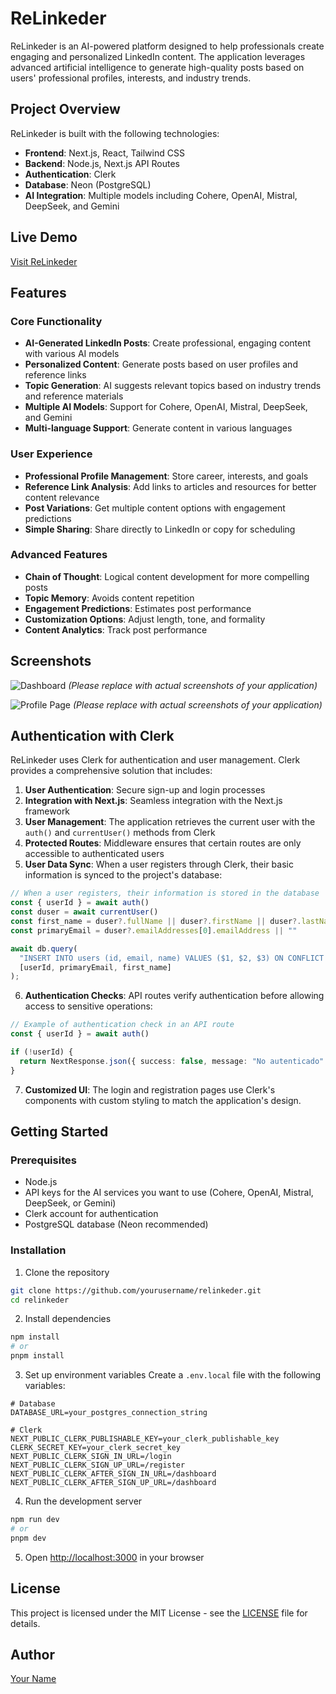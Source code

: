 # ReLinkeder

ReLinkeder is an AI-powered platform designed to help professionals create engaging and personalized LinkedIn content. The application leverages advanced artificial intelligence to generate high-quality posts based on users' professional profiles, interests, and industry trends.

## Project Overview

ReLinkeder is built with the following technologies:
- **Frontend**: Next.js, React, Tailwind CSS
- **Backend**: Node.js, Next.js API Routes
- **Authentication**: Clerk
- **Database**: Neon (PostgreSQL)
- **AI Integration**: Multiple models including Cohere, OpenAI, Mistral, DeepSeek, and Gemini

## Live Demo

[Visit ReLinkeder](https://relinkeder.vercel.app)

## Features

### Core Functionality
- **AI-Generated LinkedIn Posts**: Create professional, engaging content with various AI models
- **Personalized Content**: Generate posts based on user profiles and reference links
- **Topic Generation**: AI suggests relevant topics based on industry trends and reference materials
- **Multiple AI Models**: Support for Cohere, OpenAI, Mistral, DeepSeek, and Gemini
- **Multi-language Support**: Generate content in various languages

### User Experience
- **Professional Profile Management**: Store career, interests, and goals
- **Reference Link Analysis**: Add links to articles and resources for better content relevance
- **Post Variations**: Get multiple content options with engagement predictions
- **Simple Sharing**: Share directly to LinkedIn or copy for scheduling

### Advanced Features
- **Chain of Thought**: Logical content development for more compelling posts
- **Topic Memory**: Avoids content repetition
- **Engagement Predictions**: Estimates post performance
- **Customization Options**: Adjust length, tone, and formality
- **Content Analytics**: Track post performance

## Screenshots

![Dashboard](https://i.imgur.com/placeholder.png)
*(Please replace with actual screenshots of your application)*

![Profile Page](https://i.imgur.com/placeholder2.png)
*(Please replace with actual screenshots of your application)*

## Authentication with Clerk

ReLinkeder uses Clerk for authentication and user management. Clerk provides a comprehensive solution that includes:

1. **User Authentication**: Secure sign-up and login processes
2. **Integration with Next.js**: Seamless integration with the Next.js framework
3. **User Management**: The application retrieves the current user with the `auth()` and `currentUser()` methods from Clerk
4. **Protected Routes**: Middleware ensures that certain routes are only accessible to authenticated users
5. **User Data Sync**: When a user registers through Clerk, their basic information is synced to the project's database:

```typescript
// When a user registers, their information is stored in the database
const { userId } = await auth()
const duser = await currentUser()
const first_name = duser?.fullName || duser?.firstName || duser?.lastName || duser?.emailAddresses[0].emailAddress.split("@")[0] || ""
const primaryEmail = duser?.emailAddresses[0].emailAddress || ""

await db.query(
  "INSERT INTO users (id, email, name) VALUES ($1, $2, $3) ON CONFLICT (id) DO NOTHING",
  [userId, primaryEmail, first_name]
);
```

6. **Authentication Checks**: API routes verify authentication before allowing access to sensitive operations:

```typescript
// Example of authentication check in an API route
const { userId } = await auth()

if (!userId) {
  return NextResponse.json({ success: false, message: "No autenticado" }, { status: 401 })
}
```

7. **Customized UI**: The login and registration pages use Clerk's components with custom styling to match the application's design.

## Getting Started

### Prerequisites
- Node.js
- API keys for the AI services you want to use (Cohere, OpenAI, Mistral, DeepSeek, or Gemini)
- Clerk account for authentication
- PostgreSQL database (Neon recommended)

### Installation

1. Clone the repository
```bash
git clone https://github.com/yourusername/relinkeder.git
cd relinkeder
```

2. Install dependencies
```bash
npm install
# or
pnpm install
```

3. Set up environment variables
Create a `.env.local` file with the following variables:
```
# Database
DATABASE_URL=your_postgres_connection_string

# Clerk
NEXT_PUBLIC_CLERK_PUBLISHABLE_KEY=your_clerk_publishable_key
CLERK_SECRET_KEY=your_clerk_secret_key
NEXT_PUBLIC_CLERK_SIGN_IN_URL=/login
NEXT_PUBLIC_CLERK_SIGN_UP_URL=/register
NEXT_PUBLIC_CLERK_AFTER_SIGN_IN_URL=/dashboard
NEXT_PUBLIC_CLERK_AFTER_SIGN_UP_URL=/dashboard
```

4. Run the development server
```bash
npm run dev
# or
pnpm dev
```

5. Open [http://localhost:3000](http://localhost:3000) in your browser

## License

This project is licensed under the MIT License - see the [LICENSE](LICENSE) file for details.

## Author

[Your Name](https://github.com/yourusername)
